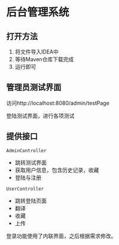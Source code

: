# 后台管理系统

## 打开方法

1. 将文件导入IDEA中
2. 等待Maven仓库下载完成
3. 运行即可

## 管理员测试界面

访问http://localhost:8080/admin/testPage

登陆测试界面，进行各项测试

## 提供接口

`AdminController`
- 跳转测试界面
- 获取用户信息，包含历史记录，收藏
- 登陆与注册

`UserController`
- 跳转登陆页面
- 翻译
- 收藏
- 上传

登录功能使用了内联界面，之后根据需求修改。